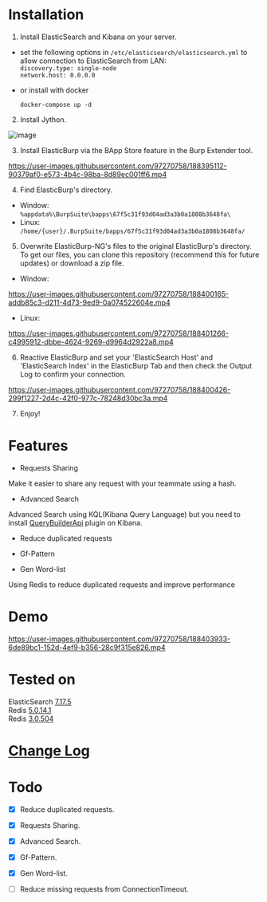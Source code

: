 # Installation 
1. Install ElasticSearch and Kibana on your server.
* set the following options in `/etc/elasticsearch/elasticsearch.yml` to allow connection to ElasticSearch from LAN: <br>
  `discovery.type: single-node`<br>
  `network.host: 0.0.0.0`  

* or install with docker

  `docker-compose up -d`
  
2. Install Jython.

![image](https://user-images.githubusercontent.com/97270758/188395883-99c473c5-1171-4892-b7f7-37a4dacffdd3.png)

3. Install ElasticBurp via the BApp Store feature in the Burp Extender tool.

https://user-images.githubusercontent.com/97270758/188395112-90379af0-e573-4b4c-98ba-8d89ec001ff6.mp4

4. Find ElasticBurp's directory.
* Window: `%appdata%\BurpSuite\bapps\67f5c31f93d04ad3a3b0a1808b3648fa\`
* Linux: `/home/{user}/.BurpSuite/bapps/67f5c31f93d04ad3a3b0a1808b3648fa/`

5. Overwrite ElasticBurp-NG's files to the original ElasticBurp's directory. To get our files, you can clone this repository (recommend this for future updates) or download a zip file.
* Window:

https://user-images.githubusercontent.com/97270758/188400165-addb85c3-d211-4d73-9ed9-0a074522604e.mp4

* Linux:

https://user-images.githubusercontent.com/97270758/188401266-c4995912-dbbe-4624-9269-d9964d2922a8.mp4


6. Reactive ElasticBurp and set your 'ElasticSearch Host' and 'ElasticSearch Index' in the ElasticBurp Tab and then check the Output Log to confirm your connection.

https://user-images.githubusercontent.com/97270758/188400426-299f1227-2d4c-42f0-977c-78248d30bc3a.mp4

7. Enjoy!


# Features
- Requests Sharing

Make it easier to share any request with your teammate using a hash.
- Advanced Search

Advanced Search using KQL(Kibana Query Language) but you need to install [QueryBuilderApi](https://github.com/n00b-bot/QueryBuilderApi) plugin on Kibana.
- Reduce duplicated requests

- Gf-Pattern

- Gen Word-list

Using Redis to reduce duplicated requests and improve performance
# Demo

https://user-images.githubusercontent.com/97270758/188403933-6de89bc1-152d-4ef9-b356-28c9f315e826.mp4

# Tested on
ElasticSearch [7.17.5](https://www.elastic.co/downloads/past-releases/elasticsearch-7-17-5)   <br>
Redis [5.0.14.1](https://github.com/tporadowski/redis/releases) <br>
Redis [3.0.504](https://github.com/microsoftarchive/redis/releases/tag/win-3.0.504) <br>
# [Change Log](CHANGELOG.md) 
# Todo 

- [x] Reduce duplicated requests.
- [x] Requests Sharing.
- [x] Advanced Search.
- [x] Gf-Pattern.
- [x] Gen Word-list.
- [ ] Reduce missing requests from ConnectionTimeout.


